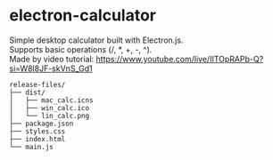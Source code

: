 # electron-calculator
Simple desktop calculator built with Electron.js. <br />
Supports basic operations (/, *, +, -, ^). <br />
Made by video tutorial: https://www.youtube.com/live/IITOpRAPb-Q?si=W8l8JF-skVnS_Gd1 

```
release-files/  
├── dist/  
│   ├── mac_calc.icns  
│   ├── win_calc.ico  
│   └── lin_calc.png  
├── package.json  
├── styles.css  
├── index.html  
└── main.js        
```
